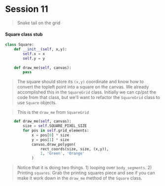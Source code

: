 # Session 11
> Snake tail on the grid

#### Square class stub
```python
class Square:
	def __init__(self, x,y):
		self.x = x
		self.y = y
		
	def draw_me(self, canvas):
		pass
```

> The square should store its `(x,y)` coordinate and know how to convert the topleft point into a square on the canvas. We already accomplished this in the `SquareGrid` class. Initially we can cp/pst the code from that class, but we'll want to refactor the `SquareGrid` class to use `Square` objects.

> This is the `draw_me` from `SquareGrid`
```python
    def draw_me(self, canvas):
        size = self.SQUARE_PIXEL_SIZE
        for pos in self.grid_elements:
            x = pos[0] * size
            y = pos[1] * size
            canvas.draw_polygon(
                rect_coords(size, size, (x,y)),
                1, 'Green', 'Orange'
            )
```

> Notice that it is doing two things. 1) looping over `body_segments`. 2) Printing `squares`. Grab the printing squares piece and see if you can make it work down in the `draw_me` method of the `Square` class.
